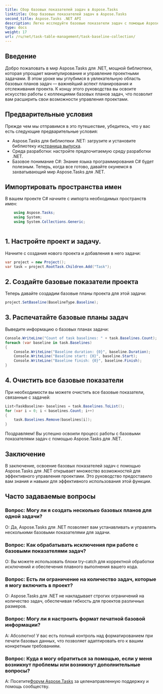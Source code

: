 ```yaml
---
title: Сбор базовых показателей задач в Aspose.Tasks
linktitle: Сбор базовых показателей задач в Aspose.Tasks
second_title: Aspose.Tasks .NET API
description: Легко исследуйте базовые показатели задач с помощью Aspose.Tasks для .NET. Эффективное управление проектами стало проще. Скачать сейчас! #Aspose.Tasks #MSProject
type: docs
weight: 17
url: /ru/net/task-table-management/task-baseline-collection/
---
```

## Введение
Добро пожаловать в мир Aspose.Tasks для .NET, мощной библиотеки, которая упрощает манипулирование и управление проектными задачами. В этом уроке мы углубимся в увлекательную область базовых планов задач — важнейший аспект планирования и отслеживания проекта. К концу этого руководства вы освоите искусство работы с коллекциями базовых планов задач, что позволит вам расширить свои возможности управления проектами.
## Предварительные условия
Прежде чем мы отправимся в это путешествие, убедитесь, что у вас есть следующие предварительные условия:
-  Aspose.Tasks для библиотеки .NET: загрузите и установите библиотеку из[страница выпуска](https://releases.aspose.com/tasks/net/).
- Среда разработки: настройте предпочитаемую среду разработки .NET.
- Базовое понимание C#: Знание языка программирования C# будет полезным.
Теперь, когда все готово, давайте окунемся в захватывающий мир Aspose.Tasks для .NET.
## Импортировать пространства имен
В вашем проекте C# начните с импорта необходимых пространств имен:
```csharp
    using Aspose.Tasks;
    using System;
    using System.Collections.Generic;
    
```
## 1. Настройте проект и задачу.
Начните с создания нового проекта и добавления в него задачи:
```csharp
var project = new Project();
var task = project.RootTask.Children.Add("Task");
```
## 2. Создайте базовые показатели проекта
Теперь давайте создадим базовые планы проекта для этой задачи:
```csharp
project.SetBaseline(BaselineType.Baseline);
```
## 3. Распечатайте базовые планы задач
Выведите информацию о базовых планах задачи:
```csharp
Console.WriteLine("Count of task baselines: " + task.Baselines.Count);
foreach (var baseline in task.Baselines)
{
    Console.WriteLine("Baseline duration: {0}", baseline.Duration);
    Console.WriteLine("Baseline start: {0}", baseline.Start);
    Console.WriteLine("Baseline finish: {0}", baseline.Finish);
}
```
## 4. Очистить все базовые показатели
При необходимости вы можете очистить все базовые показатели, связанные с задачей:
```csharp
List<TaskBaseline> baselines = task.Baselines.ToList();
for (var i = 0; i < baselines.Count; i++)
{
    task.Baselines.Remove(baselines[i]);
}
```
Поздравляем! Вы успешно освоили процесс работы с базовыми показателями задач с помощью Aspose.Tasks для .NET.
## Заключение
В заключение, освоение базовых показателей задач с помощью Aspose.Tasks для .NET открывает множество возможностей для эффективного управления проектами. Это руководство предоставило вам знания и навыки для эффективного использования этой функции.
## Часто задаваемые вопросы
### Вопрос: Могу ли я создать несколько базовых планов для одной задачи?
О: Да, Aspose.Tasks для .NET позволяет вам устанавливать и управлять несколькими базовыми показателями для задачи.
### Вопрос: Как обрабатывать исключения при работе с базовыми показателями задач?
О: Вы можете использовать блоки try-catch для корректной обработки исключений и обеспечения плавного выполнения вашего кода.
### Вопрос: Есть ли ограничение на количество задач, которые я могу включить в проект?
О: Aspose.Tasks для .NET не накладывает строгих ограничений на количество задач, обеспечивая гибкость для проектов различных размеров.
### Вопрос: Могу ли я настроить формат печатной базовой информации?
А: Абсолютно! У вас есть полный контроль над форматированием при печати базовых данных, что позволяет адаптировать его к вашим конкретным требованиям.
### Вопрос: Куда я могу обратиться за помощью, если у меня возникнут проблемы или возникнут дополнительные вопросы?
 А: Посетите[Форум Aspose.Tasks](https://forum.aspose.com/c/tasks/15) за целенаправленную поддержку и помощь сообществу.